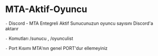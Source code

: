 # MTA-Aktif-Oyuncu
`-` Discord - MTA Entegreli Aktif Sunucunuzun oyuncu sayısını Discord'a aktarır

`-` Komutları /sunucu , /oyunculist

`-` Port Kısımı MTA'nın genel PORT'dur ellemeyiniz
